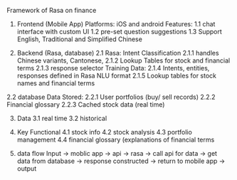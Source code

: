 Framework of Rasa on finance
1.	Frontend (Mobile App)
Platforms: iOS and android
Features:
1.1 chat interface with custom UI
1.2	pre-set question suggestions
1.3	Support English, Traditional and Simplified Chinese

2.	Backend (Rasa, database)
2.1	Rasa:
Intent Classification
	2.1.1 handles Chinese variants, Cantonese,
	2.1.2 Lookup Tables for stock and financial terms
  2.1.3 response selector
Training Data:
  2.1.4 Intents, entities, responses defined in Rasa NLU format
2.1.5 Lookup tables for stock names and financial terms

2.2 database
	Data Stored:
2.2.1	User portfolios (buy/ sell records)
2.2.2	Financial glossary
2.2.3	Cached stock data (real time) 

3.	Data
3.1 real time
3.2 historical

4.	Key Functional
4.1 stock info
4.2 stock analysis
4.3 portfolio management
4.4 financial glossary (explanations of financial terms
5. data flow
 Input  →  moblic app  → api  → rasa  → call api for data  → get data from database  → response constructed  → return to mobile app  →  output
